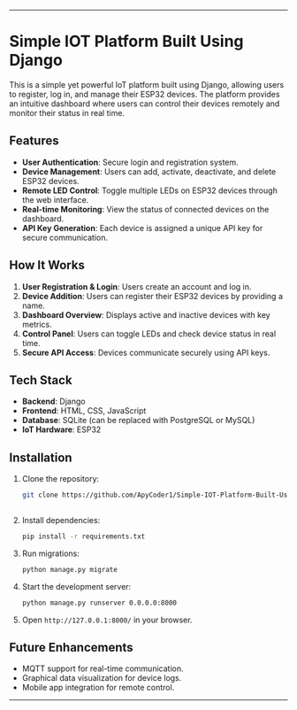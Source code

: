 

---

# Simple IOT Platform Built Using Django  

This is a simple yet powerful IoT platform built using Django, allowing users to register, log in, and manage their ESP32 devices. The platform provides an intuitive dashboard where users can control their devices remotely and monitor their status in real time.  

## Features  
- **User Authentication**: Secure login and registration system.  
- **Device Management**: Users can add, activate, deactivate, and delete ESP32 devices.  
- **Remote LED Control**: Toggle multiple LEDs on ESP32 devices through the web interface.  
- **Real-time Monitoring**: View the status of connected devices on the dashboard.  
- **API Key Generation**: Each device is assigned a unique API key for secure communication.  

## How It Works  
1. **User Registration & Login**: Users create an account and log in.  
2. **Device Addition**: Users can register their ESP32 devices by providing a name.  
3. **Dashboard Overview**: Displays active and inactive devices with key metrics.  
4. **Control Panel**: Users can toggle LEDs and check device status in real time.  
5. **Secure API Access**: Devices communicate securely using API keys.  

## Tech Stack  
- **Backend**: Django  
- **Frontend**: HTML, CSS, JavaScript  
- **Database**: SQLite (can be replaced with PostgreSQL or MySQL)  
- **IoT Hardware**: ESP32  

## Installation  
1. Clone the repository:  
   ```bash
   git clone https://github.com/ApyCoder1/Simple-IOT-Platform-Built-Using-Django/
  
   ```  
2. Install dependencies:  
   ```bash
   pip install -r requirements.txt
   ```  
3. Run migrations:  
   ```bash
   python manage.py migrate
   ```  
4. Start the development server:  
   ```bash
   python manage.py runserver 0.0.0.0:8000
   ```  
5. Open `http://127.0.0.1:8000/` in your browser.  

## Future Enhancements  
- MQTT support for real-time communication.  
- Graphical data visualization for device logs.  
- Mobile app integration for remote control.  

---
